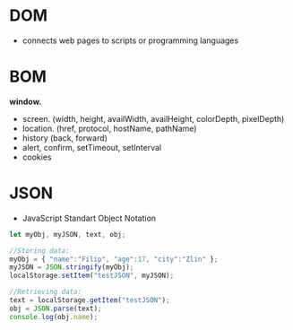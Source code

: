 # DOM
* connects web pages to scripts or programming languages

# BOM
**window.**
* screen. (width, height, availWidth, availHeight, colorDepth, pixelDepth)
* location. (href, protocol, hostName, pathName)
* history (back, forward)
* alert, confirm, setTimeout, setInterval
* cookies

# JSON
* JavaScript Standart Object Notation

```javascript
let myObj, myJSON, text, obj;

//Storing data:
myObj = { "name":"Filip", "age":17, "city":"Zlin" };
myJSON = JSON.stringify(myObj);
localStorage.setItem("testJSON", myJSON);

//Retrieving data:
text = localStorage.getItem("testJSON");
obj = JSON.parse(text);
console.log(obj.name);
```
